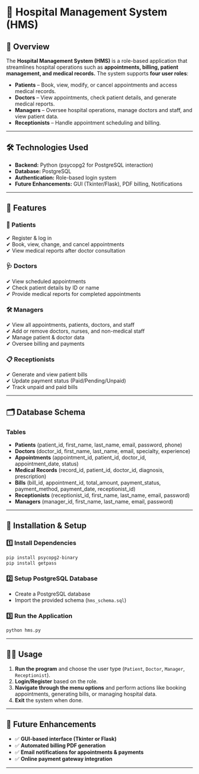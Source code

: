 # 🏥 Hospital Management System (HMS)

## **📌 Overview**
The **Hospital Management System (HMS)** is a role-based application that streamlines hospital operations such as **appointments, billing, patient management, and medical records.** The system supports **four user roles**:  

- **Patients** – Book, view, modify, or cancel appointments and access medical records.  
- **Doctors** – View appointments, check patient details, and generate medical reports.  
- **Managers** – Oversee hospital operations, manage doctors and staff, and view patient data.  
- **Receptionists** – Handle appointment scheduling and billing.  

---

## **🛠️ Technologies Used**
- **Backend:** Python (psycopg2 for PostgreSQL interaction)  
- **Database:** PostgreSQL  
- **Authentication:** Role-based login system  
- **Future Enhancements:** GUI (Tkinter/Flask), PDF billing, Notifications  

---

## **🔑 Features**
### **👤 Patients**
✔ Register & log in  
✔ Book, view, change, and cancel appointments  
✔ View medical reports after doctor consultation  

### **🩺 Doctors**
✔ View scheduled appointments  
✔ Check patient details by ID or name  
✔ Provide medical reports for completed appointments  

### **🛠️ Managers**
✔ View all appointments, patients, doctors, and staff  
✔ Add or remove doctors, nurses, and non-medical staff  
✔ Manage patient & doctor data  
✔ Oversee billing and payments  

### **📋 Receptionists**
✔ Generate and view patient bills  
✔ Update payment status (Paid/Pending/Unpaid)  
✔ Track unpaid and paid bills  

---

## **🗂️ Database Schema**
### **Tables**  
- **Patients** (patient_id, first_name, last_name, email, password, phone)  
- **Doctors** (doctor_id, first_name, last_name, email, specialty, experience)  
- **Appointments** (appointment_id, patient_id, doctor_id, appointment_date, status)  
- **Medical Records** (record_id, patient_id, doctor_id, diagnosis, prescription)  
- **Bills** (bill_id, appointment_id, total_amount, payment_status, payment_method, payment_date, receptionist_id)  
- **Receptionists** (receptionist_id, first_name, last_name, email, password)  
- **Managers** (manager_id, first_name, last_name, email, password)  

---

## **📌 Installation & Setup**
### **1️⃣ Install Dependencies**
```bash
pip install psycopg2-binary
pip install getpass
```

### **2️⃣ Setup PostgreSQL Database**
- Create a PostgreSQL database  
- Import the provided schema (`hms_schema.sql`)  

### **3️⃣ Run the Application**
```bash
python hms.py
```

---

## **👨‍💻 Usage**
1. **Run the program** and choose the user type (`Patient`, `Doctor`, `Manager`, `Receptionist`).  
2. **Login/Register** based on the role.  
3. **Navigate through the menu options** and perform actions like booking appointments, generating bills, or managing hospital data.  
4. **Exit** the system when done.  

---

## **🔮 Future Enhancements**
- ✅ **GUI-based interface (Tkinter or Flask)**  
- ✅ **Automated billing PDF generation**  
- ✅ **Email notifications for appointments & payments**  
- ✅ **Online payment gateway integration**  

---
